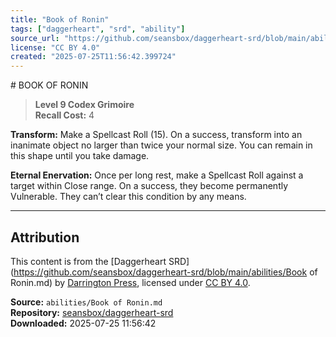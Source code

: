 ```yaml
---
title: "Book of Ronin"
tags: ["daggerheart", "srd", "ability"]
source_url: "https://github.com/seansbox/daggerheart-srd/blob/main/abilities/Book of Ronin.md"
license: "CC BY 4.0"
created: "2025-07-25T11:56:42.399724"
---
```


﻿# BOOK OF RONIN

> **Level 9 Codex Grimoire**  
> **Recall Cost:** 4

**Transform:** Make a Spellcast Roll (15). On a success, transform into an inanimate object no larger than twice your normal size. You can remain in this shape until you take damage.

**Eternal Enervation:** Once per long rest, make a Spellcast Roll against a target within Close range. On a success, they become permanently Vulnerable. They can’t clear this condition by any means.

---

## Attribution

This content is from the [Daggerheart SRD](https://github.com/seansbox/daggerheart-srd/blob/main/abilities/Book of Ronin.md) by [Darrington Press](https://darringtonpress.com/), licensed under [CC BY 4.0](https://creativecommons.org/licenses/by/4.0/).

**Source:** `abilities/Book of Ronin.md`  
**Repository:** [seansbox/daggerheart-srd](https://github.com/seansbox/daggerheart-srd)  
**Downloaded:** 2025-07-25 11:56:42


